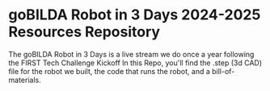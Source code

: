 ﻿# goBILDA Robot in 3 Days 2024-2025 Resources Repository 
The goBILDA Robot in 3 Days is a live stream we do once a year following the FIRST Tech Challenge Kickoff
In this Repo, you'll find the .step (3d CAD) file for the robot we built, the code that runs the robot, and a bill-of-materials.

